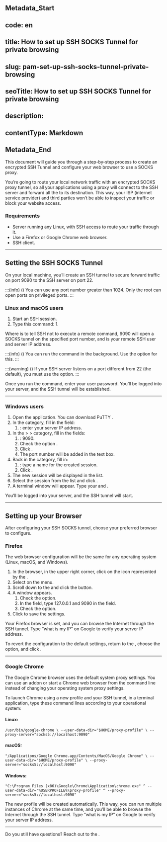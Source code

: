 ## Metadata_Start 
## code: en
## title: How to set up SSH SOCKS Tunnel for private browsing 
## slug: pam-set-up-ssh-socks-tunnel-private-browsing 
## seoTitle: How to set up SSH SOCKS Tunnel for private browsing 
## description:  
## contentType: Markdown 
## Metadata_End
This document will guide you through a step-by-step process to create an encrypted SSH Tunnel and configure your web browser to use a SOCKS proxy.

You’re going to route your local network traffic with an encrypted SOCKS proxy tunnel, so all your applications using a proxy will connect to the SSH server and forward all the to its destination. This way, your ISP (internet service provider) and third parties won’t be able to inspect your traffic or block your website access.

### Requirements

* Server running any Linux, with SSH access to route your traffic through it.
* Use a Firefox or Google Chrome web browser.
* SSH client.

***
## Setting the SSH SOCKS Tunnel

On your local machine, you’ll create an SSH tunnel to secure forward traffic on port 9090 to the SSH server on port 22.

:::(info) ()
You can use any port number greater than 1024. Only the root can open ports on privileged ports.
:::
### Linux and macOS users

1. Start an SSH session.
2. Type this command:
    1. 

Where  is to tell SSH not to execute a remote command,  9090 will open a SOCKS tunnel on the specified port number, and  is your remote SSH user and server IP address.

:::(info) ()
You can run the command in the background. Use the  option for this.
:::

:::(warning) ()
If your SSH server listens on a port different from 22 (the default), you must use the  option.
:::

Once you run the command, enter your user password. You’ll be logged into your server, and the SSH tunnel will be established.
***

### Windows users

1. Open the  application. You can download PuTTY .
2. In the  category, fill in the field:
    1. : enter your server IP address.
3. In the  >  >  category, fill in the fields:
    1. : 9090.
    2. Check the option .
    3. Click .
    4. The port number will be added in the  text box.
4. Back in the  category, fill in:
    1. : type a name for the created session.
    2. Click .
5. The new session will be displayed in the list.
6. Select the session from the list and click .
7. A terminal  window will appear. Type your  and .

You’ll be logged into your server, and the SSH tunnel will start.
***

## Setting up your Browser
After configuring your SSH SOCKS tunnel, choose your preferred browser to configure.

### Firefox
The web browser configuration will be the same for any operating system (Linux, macOS, and Windows).

1. In the  browser, in the upper right corner, click on the icon represented by the .
2. Select  on the menu.
3. Scroll down to the  and click the  button.
4. A  window appears.
    1. Check the  option.
    2. In the  field, type 127.0.0.1 and 9090 in the  field.
    3. Check the  option.
5. Click  to save the settings.

Your Firefox browser is set, and you can browse the Internet through the SSH tunnel. Type “what is my IP” on Google to verify your server IP address.

To revert the configuration to the default settings, return to the , choose the  option, and click .
***

### Google Chrome
The Google Chrome browser uses the default system proxy settings. You can use an addon or start a Chrome web browser from the command line instead of changing your operating system proxy settings.

To launch Chrome using a new profile and your SSH tunnel, in a terminal application, type these command lines according to your operational system:

#### Linux:
`
/usr/bin/google-chrome \
    --user-data-dir="$HOME/proxy-profile" \
    --proxy-server="socks5://localhost:9090"
`

#### macOS:
`
"/Applications/Google Chrome.app/Contents/MacOS/Google Chrome" \
    --user-data-dir="$HOME/proxy-profile" \
    --proxy-server="socks5://localhost:9090"
`

#### Windows:
`
"C:\Program Files (x86)\Google\Chrome\Application\chrome.exe" ^
    --user-data-dir="%USERPROFILE%\proxy-profile" ^
    --proxy-server="socks5://localhost:9090"
`

The new profile will be created automatically. This way, you can run multiple instances of Chrome at the same time, and you’ll be able to browse the Internet through the SSH tunnel. Type “what is my IP” on Google to verify your server IP address.

***
Do you still have questions? Reach out to the .